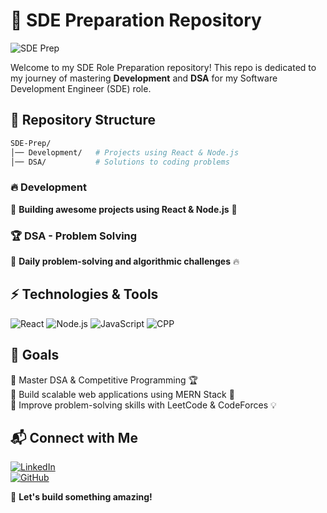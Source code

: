 # 🚀 SDE Preparation Repository

![SDE Prep](https://github.com/your-username/SDE-Repo/assets/banner.gif)

Welcome to my SDE Role Preparation repository! This repo is dedicated to my journey of mastering **Development** and **DSA** for my Software Development Engineer (SDE) role.

## 📂 Repository Structure

```bash
SDE-Prep/
│── Development/   # Projects using React & Node.js
│── DSA/           # Solutions to coding problems
```

### 🔥 Development
🚧 **Building awesome projects using React & Node.js** 🚀

<!-- ```bash
📌 Project 1 - [Project Name](https://github.com/your-username/project-1)
📌 Project 2 - [Project Name](https://github.com/your-username/project-2)
``` -->

### 🏆 DSA - Problem Solving
📌 **Daily problem-solving and algorithmic challenges** 🔥


## ⚡ Technologies & Tools
![React](https://img.shields.io/badge/React-61DAFB?style=for-the-badge&logo=react&logoColor=black)
![Node.js](https://img.shields.io/badge/Node.js-339933?style=for-the-badge&logo=nodedotjs&logoColor=white)
![JavaScript](https://img.shields.io/badge/JavaScript-F7DF1E?style=for-the-badge&logo=javascript&logoColor=black)
![CPP](https://img.shields.io/badge/MongoDB-47A248?style=for-the-badge&logo=CPP&logoColor=white)

## 🎯 Goals
🎯 Master DSA & Competitive Programming 🏆  
🎯 Build scalable web applications using MERN Stack 🚀  
🎯 Improve problem-solving skills with LeetCode & CodeForces 💡  

## 📬 Connect with Me
[![LinkedIn](https://img.shields.io/badge/LinkedIn-0A66C2?style=for-the-badge&logo=linkedin&logoColor=white)](https://www.linkedin.com/in/your-profile)  
[![GitHub](https://img.shields.io/badge/GitHub-181717?style=for-the-badge&logo=github&logoColor=white)](https://github.com/your-username)  

🚀 **Let's build something amazing!**

